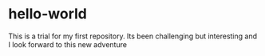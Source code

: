 # hello-world
This is a trial for my first repository. Its been challenging but interesting and I look forward to this new adventure
